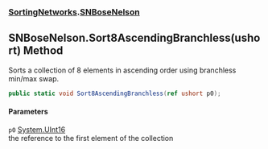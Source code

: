 ### [SortingNetworks](./SortingNetworks.md 'SortingNetworks').[SNBoseNelson](./SortingNetworks-SNBoseNelson.md 'SortingNetworks.SNBoseNelson')
## SNBoseNelson.Sort8AscendingBranchless(ushort) Method
Sorts a collection of 8 elements in ascending order using branchless min/max swap.  
```csharp
public static void Sort8AscendingBranchless(ref ushort p0);
```
#### Parameters
<a name='SortingNetworks-SNBoseNelson-Sort8AscendingBranchless(ushort)-p0'></a>
`p0` [System.UInt16](https://docs.microsoft.com/en-us/dotnet/api/System.UInt16 'System.UInt16')  
the reference to the first element of the collection  
  
